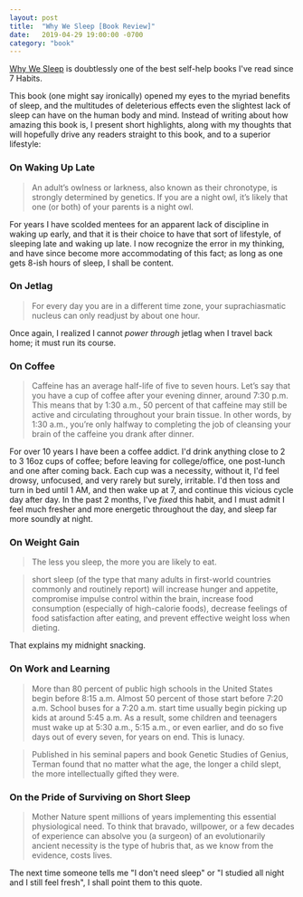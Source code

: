 ```yaml
---
layout: post
title:  "Why We Sleep [Book Review]"
date:   2019-04-29 19:00:00 -0700
category: "book"
---
```


[Why We Sleep](https://www.goodreads.com/book/show/34466963-why-we-sleep) is doubtlessly one of the best self-help books I've read since 7 Habits.

This book (one might say ironically) opened my eyes to the myriad benefits of sleep, and the multitudes of deleterious effects even the slightest lack of sleep can have on the human body and mind. Instead of writing about how amazing this book is, I present short highlights, along with my thoughts that will hopefully drive any readers straight to this book, and to a superior lifestyle:

### On Waking Up Late

> An adult’s owlness or larkness, also known as their chronotype, is strongly determined by genetics. If you are a night owl, it’s likely that one (or both) of your parents is a night owl.

For years I have scolded mentees for an apparent lack of discipline in waking up early, and that it is their choice to have that sort of lifestyle, of sleeping late and waking up late. I now recognize the error in my thinking, and have since become more accommodating of this fact; as long as one gets 8-ish hours of sleep, I shall be content.

### On Jetlag

> For every day you are in a different time zone, your suprachiasmatic nucleus can only readjust by about one hour.

Once again, I realized I cannot _power through_ jetlag when I travel back home; it must run its course.

### On Coffee

> Caffeine has an average half-life of five to seven hours. Let’s say that you have a cup of coffee after your evening dinner, around 7:30 p.m. This means that by 1:30 a.m., 50 percent of that caffeine may still be active and circulating throughout your brain tissue. In other words, by 1:30 a.m., you’re only halfway to completing the job of cleansing your brain of the caffeine you drank after dinner.

For over 10 years I have been a coffee addict. I'd drink anything close to 2 to 3 16oz cups of coffee; before leaving for college/office, one post-lunch and one after coming back. Each cup was a necessity, without it, I'd feel drowsy, unfocused, and very rarely but surely, irritable. I'd then toss and turn in bed until 1 AM, and then wake up at 7, and continue this vicious cycle day after day. In the past 2 months, I've _fixed_ this habit, and I must admit I feel much fresher and more energetic throughout the day, and sleep far more soundly at night.

### On Weight Gain

> The less you sleep, the more you are likely to eat.

> short sleep (of the type that many adults in first-world countries commonly and routinely report) will increase hunger and appetite, compromise impulse control within the brain, increase food consumption (especially of high-calorie foods), decrease feelings of food satisfaction after eating, and prevent effective weight loss when dieting.

That explains my midnight snacking.

### On Work and Learning

> More than 80 percent of public high schools in the United States begin before 8:15 a.m. Almost 50 percent of those start before 7:20 a.m. School buses for a 7:20 a.m. start time usually begin picking up kids at around 5:45 a.m. As a result, some children and teenagers must wake up at 5:30 a.m., 5:15 a.m., or even earlier, and do so five days out of every seven, for years on end. This is lunacy.

> Published in his seminal papers and book Genetic Studies of Genius, Terman found that no matter what the age, the longer a child slept, the more intellectually gifted they were.

### On the Pride of Surviving on Short Sleep

> Mother Nature spent millions of years implementing this essential physiological need. To think that bravado, willpower, or a few decades of experience can absolve you (a surgeon) of an evolutionarily ancient necessity is the type of hubris that, as we know from the evidence, costs lives.

The next time someone tells me "I don't need sleep" or "I studied all night and I still feel fresh", I shall point them to this quote.
